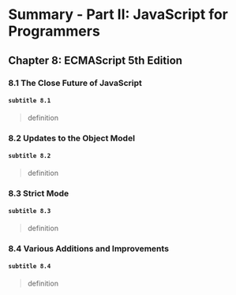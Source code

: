# Summary - Part II: JavaScript for Programmers

## Chapter 8: ECMAScript 5th Edition

### 8.1 The Close Future of JavaScript

#### `subtitle 8.1`

> definition

### 8.2 Updates to the Object Model

#### `subtitle 8.2`

> definition

### 8.3 Strict Mode

#### `subtitle 8.3`

> definition

### 8.4 Various Additions and Improvements

#### `subtitle 8.4`

> definition
